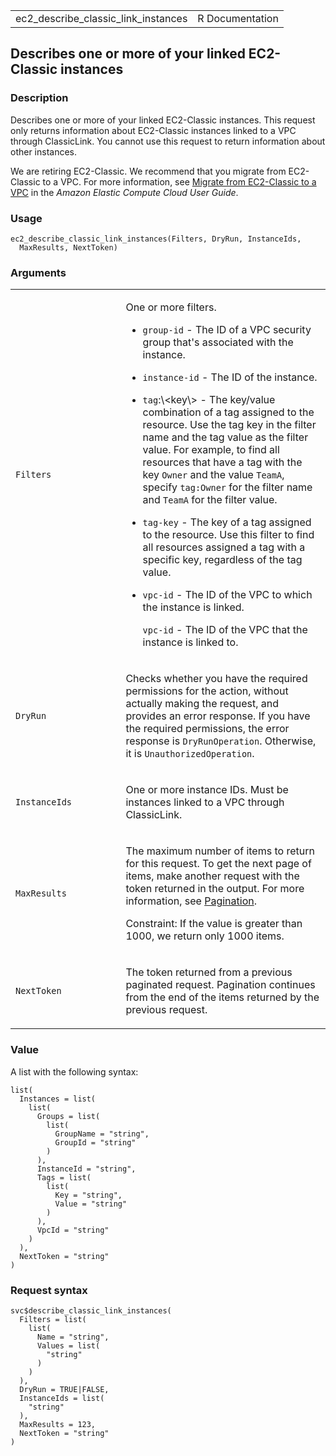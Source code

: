 <table style="width: 100%;">
<tbody>
<tr class="odd">
<td>ec2_describe_classic_link_instances</td>
<td style="text-align: right;">R Documentation</td>
</tr>
</tbody>
</table>

## Describes one or more of your linked EC2-Classic instances

### Description

Describes one or more of your linked EC2-Classic instances. This request
only returns information about EC2-Classic instances linked to a VPC
through ClassicLink. You cannot use this request to return information
about other instances.

We are retiring EC2-Classic. We recommend that you migrate from
EC2-Classic to a VPC. For more information, see [Migrate from
EC2-Classic to a
VPC](https://docs.aws.amazon.com/AWSEC2/latest/UserGuide/vpc-migrate.html)
in the *Amazon Elastic Compute Cloud User Guide*.

### Usage

    ec2_describe_classic_link_instances(Filters, DryRun, InstanceIds,
      MaxResults, NextToken)

### Arguments

<table>
<colgroup>
<col style="width: 35%" />
<col style="width: 65%" />
</colgroup>
<tbody>
<tr class="odd">
<td><code
id="ec2_describe_classic_link_instances_:_Filters">Filters</code></td>
<td><p>One or more filters.</p>
<ul>
<li><p><code>group-id</code> - The ID of a VPC security group that's
associated with the instance.</p></li>
<li><p><code>instance-id</code> - The ID of the instance.</p></li>
<li><p><code>tag</code>:\&lt;key\&gt; - The key/value combination of a
tag assigned to the resource. Use the tag key in the filter name and the
tag value as the filter value. For example, to find all resources that
have a tag with the key <code>Owner</code> and the value
<code>TeamA</code>, specify <code>tag:Owner</code> for the filter name
and <code>TeamA</code> for the filter value.</p></li>
<li><p><code>tag-key</code> - The key of a tag assigned to the resource.
Use this filter to find all resources assigned a tag with a specific
key, regardless of the tag value.</p></li>
<li><p><code>vpc-id</code> - The ID of the VPC to which the instance is
linked.</p>
<p><code>vpc-id</code> - The ID of the VPC that the instance is linked
to.</p></li>
</ul></td>
</tr>
<tr class="even">
<td><code
id="ec2_describe_classic_link_instances_:_DryRun">DryRun</code></td>
<td><p>Checks whether you have the required permissions for the action,
without actually making the request, and provides an error response. If
you have the required permissions, the error response is
<code>DryRunOperation</code>. Otherwise, it is
<code>UnauthorizedOperation</code>.</p></td>
</tr>
<tr class="odd">
<td><code
id="ec2_describe_classic_link_instances_:_InstanceIds">InstanceIds</code></td>
<td><p>One or more instance IDs. Must be instances linked to a VPC
through ClassicLink.</p></td>
</tr>
<tr class="even">
<td><code
id="ec2_describe_classic_link_instances_:_MaxResults">MaxResults</code></td>
<td><p>The maximum number of items to return for this request. To get
the next page of items, make another request with the token returned in
the output. For more information, see <a
href="https://docs.aws.amazon.com/AWSEC2/latest/APIReference/Query-Requests.html#api-pagination">Pagination</a>.</p>
<p>Constraint: If the value is greater than 1000, we return only 1000
items.</p></td>
</tr>
<tr class="odd">
<td><code
id="ec2_describe_classic_link_instances_:_NextToken">NextToken</code></td>
<td><p>The token returned from a previous paginated request. Pagination
continues from the end of the items returned by the previous
request.</p></td>
</tr>
</tbody>
</table>

### Value

A list with the following syntax:

    list(
      Instances = list(
        list(
          Groups = list(
            list(
              GroupName = "string",
              GroupId = "string"
            )
          ),
          InstanceId = "string",
          Tags = list(
            list(
              Key = "string",
              Value = "string"
            )
          ),
          VpcId = "string"
        )
      ),
      NextToken = "string"
    )

### Request syntax

    svc$describe_classic_link_instances(
      Filters = list(
        list(
          Name = "string",
          Values = list(
            "string"
          )
        )
      ),
      DryRun = TRUE|FALSE,
      InstanceIds = list(
        "string"
      ),
      MaxResults = 123,
      NextToken = "string"
    )
